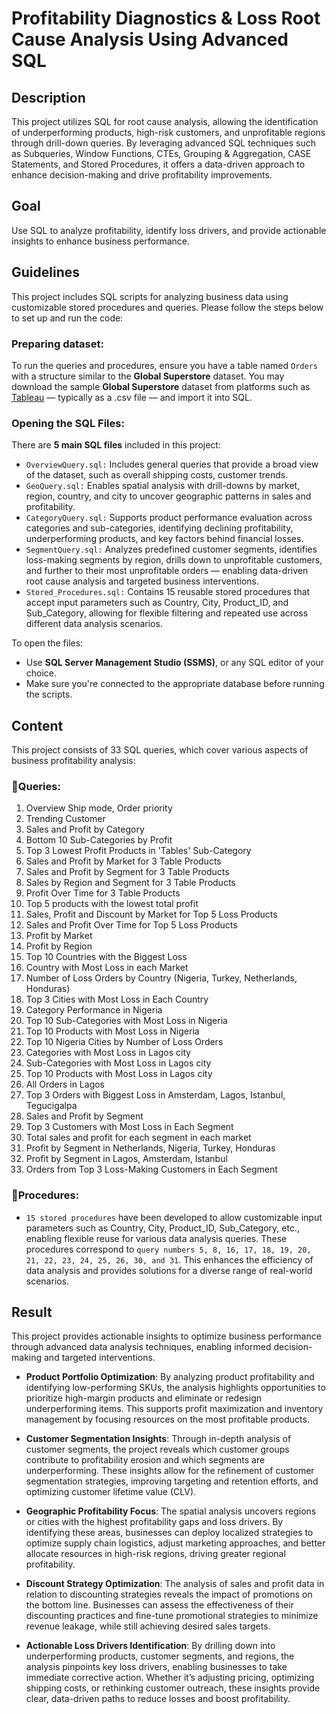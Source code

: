 # Profitability Diagnostics & Loss Root Cause Analysis Using Advanced SQL

## Description
This project utilizes SQL for root cause analysis, allowing the identification of underperforming products, high-risk customers, and unprofitable regions through drill-down queries. By leveraging advanced SQL techniques such as Subqueries, Window Functions, CTEs, Grouping & Aggregation, CASE Statements, and Stored Procedures, it offers a data-driven approach to enhance decision-making and drive profitability improvements.
## Goal

Use SQL to analyze profitability, identify loss drivers, and provide actionable insights to enhance business performance.
## Guidelines 

This project includes SQL scripts for analyzing business data using customizable stored procedures and queries. Please follow the steps below to set up and run the code:

### Preparing dataset:

To run the queries and procedures, ensure you have a table named `Orders` with a structure similar to the **Global Superstore** dataset. You may download the sample **Global Superstore** dataset from platforms such as [Tableau](https://www.tableau.com/sites/default/files/training/global_superstore.zip) — typically as a .csv file — and import it into SQL.

### Opening the SQL Files:

There are **5 main SQL files** included in this project:
- `OverviewQuery.sql:` Includes general queries that provide a broad view of the dataset, such as overall shipping costs, customer trends.
- `GeoQuery.sql:` Enables spatial analysis with drill-downs by market, region, country, and city to uncover geographic patterns in sales and profitability.
- `CategoryQuery.sql:` Supports product performance evaluation across categories and sub-categories, identifying declining profitability, underperforming products, and key factors behind financial losses.
- `SegmentQuery.sql:` Analyzes predefined customer segments, identifies loss-making segments by region, drills down to unprofitable customers, and further to their most unprofitable orders — enabling data-driven root cause analysis and targeted business interventions.
- `Stored_Procedures.sql:` Contains 15 reusable stored procedures that accept input parameters such as Country, City, Product_ID, and Sub_Category, allowing for flexible filtering and repeated use across different data analysis scenarios.
  
To open the files:
- Use **SQL Server Management Studio (SSMS)**, or any SQL editor of your choice.
- Make sure you're connected to the appropriate database before running the scripts.

## Content
This project consists of 33 SQL queries, which cover various aspects of business profitability analysis:

### 📌Queries:
1. Overview Ship mode, Order priority
2. Trending Customer
3. Sales and Profit by Category
4. Bottom 10 Sub-Categories by Profit
5. Top 3 Lowest Profit Products in 'Tables' Sub-Category
6. Sales and Profit by Market for 3 Table Products
7. Sales and Profit by Segment for 3 Table Products
8. Sales by Region and Segment for 3 Table Products
9. Profit Over Time for 3 Table Products
10. Top 5 products with the lowest total profit
11. Sales, Profit and Discount by Market for Top 5 Loss Products
12. Sales and Profit Over Time for Top 5 Loss Products
13. Profit by Market
14. Profit by Region
15. Top 10 Countries with the Biggest Loss
16. Country with Most Loss in each Market
17. Number of Loss Orders by Country (Nigeria, Turkey, Netherlands, Honduras)
18. Top 3 Cities with Most Loss in Each Country
19. Category Performance in Nigeria
20. Top 10 Sub-Categories with Most Loss in Nigeria
21. Top 10 Products with Most Loss in Nigeria
22. Top 10 Nigeria Cities by Number of Loss Orders
23. Categories with Most Loss in Lagos city
24. Sub-Categories with Most Loss in Lagos city
25. Top 10 Products with Most Loss in Lagos city
26. All Orders in Lagos
27. Top 3 Orders with Biggest Loss in Amsterdam, Lagos, Istanbul, Tegucigalpa
28. Sales and Profit by Segment
29. Top 3 Customers with Most Loss in Each Segment
30. Total sales and profit for each segment in each market
31. Profit by Segment in Netherlands, Nigeria, Turkey, Honduras
32. Profit by Segment in Lagos, Amsterdam, Istanbul
33. Orders from Top 3 Loss-Making Customers in Each Segment

### 📌Procedures: 

- `15 stored procedures` have been developed to allow customizable input parameters such as Country, City, Product_ID, Sub_Category, etc., enabling flexible reuse for various data analysis queries. These procedures correspond to `query numbers 5, 8, 16, 17, 18, 19, 20, 21, 22, 23, 24, 25, 26, 30, and 31`. This enhances the efficiency of data analysis and provides solutions for a diverse range of real-world scenarios.

## Result

This project provides actionable insights to optimize business performance through advanced data analysis techniques, enabling informed decision-making and targeted interventions.

- **Product Portfolio Optimization**: By analyzing product profitability and identifying low-performing SKUs, the analysis highlights opportunities to prioritize high-margin products and eliminate or redesign underperforming items. This supports profit maximization and inventory management by focusing resources on the most profitable products.

- **Customer Segmentation Insights**: Through in-depth analysis of customer segments, the project reveals which customer groups contribute to profitability erosion and which segments are underperforming. These insights allow for the refinement of customer segmentation strategies, improving targeting and retention efforts, and optimizing customer lifetime value (CLV).

- **Geographic Profitability Focus**: The spatial analysis uncovers regions or cities with the highest profitability gaps and loss drivers. By identifying these areas, businesses can deploy localized strategies to optimize supply chain logistics, adjust marketing approaches, and better allocate resources in high-risk regions, driving greater regional profitability.

- **Discount Strategy Optimization**: The analysis of sales and profit data in relation to discounting strategies reveals the impact of promotions on the bottom line. Businesses can assess the effectiveness of their discounting practices and fine-tune promotional strategies to minimize revenue leakage, while still achieving desired sales targets.

- **Actionable Loss Drivers Identification**: By drilling down into underperforming products, customer segments, and regions, the analysis pinpoints key loss drivers, enabling businesses to take immediate corrective action. Whether it’s adjusting pricing, optimizing shipping costs, or rethinking customer outreach, these insights provide clear, data-driven paths to reduce losses and boost profitability.
